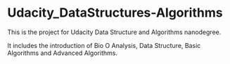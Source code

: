 # Udacity_DataStructures-Algorithms

This is the project for Udacity Data Structure and Algorithms nanodegree.

It includes the introduction of Bio O Analysis, Data Structure, Basic Algorithms and Advanced Algorithms.
